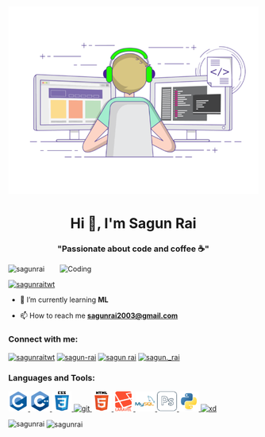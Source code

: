 ![Master head](https://raw.githubusercontent.com/devSouvik/devSouvik/master/gif3.gif)
<h1 align="center">Hi 👋, I'm Sagun Rai</h1>
<h3 align="center">"Passionate about code and coffee ☕"</h3>
<img align="right" src="https://analyticsindiamag.com/wp-content/uploads/2018/12/developer-dribbble.gif" alt="Coding" width="400">
<p align="left"> <img src="https://komarev.com/ghpvc/?username=sagunrai&label=Profile%20views&color=0e75b6&style=flat" alt="sagunrai" /> </p>

<p align="left"> <a href="https://twitter.com/sagunraitwt" target="blank"><img src="https://img.shields.io/twitter/follow/sagunraitwt?logo=twitter&style=for-the-badge" alt="sagunraitwt" /></a> </p>

- 🌱 I’m currently learning **ML**

- 📫 How to reach me **sagunrai2003@gmail.com**

<h3 align="left">Connect with me:</h3>
<p align="left">
<a href="https://twitter.com/sagunraitwt" target="blank"><img align="center" src="https://raw.githubusercontent.com/rahuldkjain/github-profile-readme-generator/master/src/images/icons/Social/twitter.svg" alt="sagunraitwt" height="30" width="40" /></a>
<a href="https://linkedin.com/in/sagun-rai" target="blank"><img align="center" src="https://raw.githubusercontent.com/rahuldkjain/github-profile-readme-generator/master/src/images/icons/Social/linked-in-alt.svg" alt="sagun-rai" height="30" width="40" /></a>
<a href="https://fb.com/sagun rai" target="blank"><img align="center" src="https://raw.githubusercontent.com/rahuldkjain/github-profile-readme-generator/master/src/images/icons/Social/facebook.svg" alt="sagun rai" height="30" width="40" /></a>
<a href="https://instagram.com/sagun._rai" target="blank"><img align="center" src="https://raw.githubusercontent.com/rahuldkjain/github-profile-readme-generator/master/src/images/icons/Social/instagram.svg" alt="sagun._rai" height="30" width="40" /></a>
</p>

<h3 align="left">Languages and Tools:</h3>
<p align="left"> <a href="https://www.cprogramming.com/" target="_blank" rel="noreferrer"> <img src="https://raw.githubusercontent.com/devicons/devicon/master/icons/c/c-original.svg" alt="c" width="40" height="40"/> </a> <a href="https://www.w3schools.com/cpp/" target="_blank" rel="noreferrer"> <img src="https://raw.githubusercontent.com/devicons/devicon/master/icons/cplusplus/cplusplus-original.svg" alt="cplusplus" width="40" height="40"/> </a> <a href="https://www.w3schools.com/css/" target="_blank" rel="noreferrer"> <img src="https://raw.githubusercontent.com/devicons/devicon/master/icons/css3/css3-original-wordmark.svg" alt="css3" width="40" height="40"/> </a> <a href="https://git-scm.com/" target="_blank" rel="noreferrer"> <img src="https://www.vectorlogo.zone/logos/git-scm/git-scm-icon.svg" alt="git" width="40" height="40"/> </a> <a href="https://www.w3.org/html/" target="_blank" rel="noreferrer"> <img src="https://raw.githubusercontent.com/devicons/devicon/master/icons/html5/html5-original-wordmark.svg" alt="html5" width="40" height="40"/> </a> <a href="https://laravel.com/" target="_blank" rel="noreferrer"> <img src="https://raw.githubusercontent.com/devicons/devicon/master/icons/laravel/laravel-plain-wordmark.svg" alt="laravel" width="40" height="40"/> </a> <a href="https://www.mysql.com/" target="_blank" rel="noreferrer"> <img src="https://raw.githubusercontent.com/devicons/devicon/master/icons/mysql/mysql-original-wordmark.svg" alt="mysql" width="40" height="40"/> </a> <a href="https://www.photoshop.com/en" target="_blank" rel="noreferrer"> <img src="https://raw.githubusercontent.com/devicons/devicon/master/icons/photoshop/photoshop-line.svg" alt="photoshop" width="40" height="40"/> </a> <a href="https://www.python.org" target="_blank" rel="noreferrer"> <img src="https://raw.githubusercontent.com/devicons/devicon/master/icons/python/python-original.svg" alt="python" width="40" height="40"/> </a> <a href="https://www.adobe.com/products/xd.html" target="_blank" rel="noreferrer"> <img src="https://cdn.worldvectorlogo.com/logos/adobe-xd.svg" alt="xd" width="40" height="40"/> </a> </p>

<p><img align="left" src="https://github-readme-stats.vercel.app/api/top-langs?username=sagunrai&show_icons=true&locale=en&layout=compact" alt="sagunrai" /></p>

<p>&nbsp;<img align="center" src="https://github-readme-stats.vercel.app/api?username=sagunrai&show_icons=true&locale=en" alt="sagunrai" /></p>

